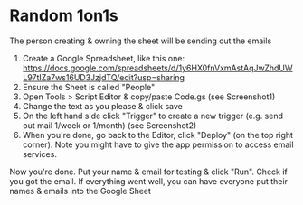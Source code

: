 # Random 1on1s 

The person creating & owning the sheet will be sending out the emails

1. Create a Google Spreadsheet, like this one: https://docs.google.com/spreadsheets/d/1y6HX0fnVxmAstAqJwZhdUWL97tIZa7ws16UD3JzjdTQ/edit?usp=sharing
2. Ensure the Sheet is called "People"
3. Open Tools > Script Editor & copy/paste Code.gs (see Screenshot1)
4. Change the text as you please & click save
5. On the left hand side click "Trigger" to create a new trigger (e.g. send out mail 1/week or 1/month) (see Screenshot2)
6. When you're done, go back to the Editor, click "Deploy" (on the top right corner). Note you might have to give the app permission to access email services. 

Now you're done. Put your name & email for testing & click "Run". Check if you got the email. 
If everything went well, you can have everyone put their names & emails into the Google Sheet
